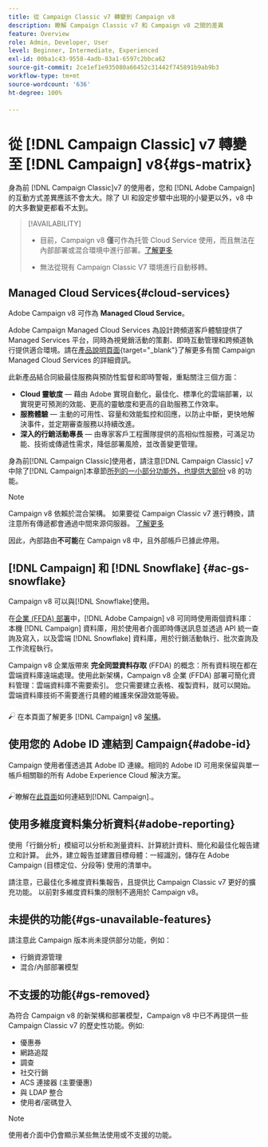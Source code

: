 ```yaml
---
title: 從 Campaign Classic v7 轉變到 Campaign v8
description: 瞭解 Campaign Classic v7 和 Campaign v8 之間的差異
feature: Overview
role: Admin, Developer, User
level: Beginner, Intermediate, Experienced
exl-id: 00ba1c43-9558-4adb-83a1-6597c2bbca62
source-git-commit: 2ce1ef1e935080a66452c31442f745891b9ab9b3
workflow-type: tm+mt
source-wordcount: '636'
ht-degree: 100%

---
```


# 從 [!DNL Campaign Classic] v7 轉變至 [!DNL Campaign] v8{#gs-matrix}

身為前 [!DNL Campaign Classic]v7 的使用者，您和 [!DNL Adobe Campaign] 的互動方式差異應該不會太大。除了 UI 和設定步驟中出現的小變更以外，v8 中的大多數變更都看不太到。

>[!AVAILABILITY]
>
>* 目前，Campaign v8 **僅**&#x200B;可作為托管 Cloud Service 使用，而且無法在內部部署或混合環境中進行部署。[了解更多](#cloud-services)
>
>* 無法從現有 Campaign Classic V7 環境進行自動移轉。



## Managed Cloud Services{#cloud-services}

Adobe Campaign v8 可作為 **Managed Cloud Service**。 

Adobe Campaign Managed Cloud Services 為設計跨頻道客戶體驗提供了 Managed Services 平台，同時為視覺銷活動的策劃、即時互動管理和跨頻道執行提供適合環境。請在[產品說明頁面](https://helpx.adobe.com/tw/legal/product-descriptions/adobe-campaign-managed-cloud-services.html){target=&quot;_blank&quot;}了解更多有關 Campaign Managed Cloud Services 的詳細資訊。

此新產品結合同級最佳服務與預防性監督和即時警報，重點關注三個方面：

* **Cloud 靈敏度** — 藉由 Adobe 實現自動化，最佳化、標準化的雲端部署，以實現更可預測的效能、更高的靈敏度和更高的自助服務工作效率。
* **服務體驗** — 主動的可用性、容量和效能監控和回應，以防止中斷，更快地解決事件，並定期審查服務以持續改進。
* **深入的行銷活動專長** — 由專家客戶工程團隊提供的高相似性服務，可滿足功能、技術或傳遞性需求，降低部署風險，並改善變更管理。

身為前[!DNL Campaign Classic]使用者，請注意[!DNL Campaign Classic] v7 中除了[!DNL Campaign]本章節[所列的一小部分功能外，也提供大部份](#gs-removed) v8 的功能。 

>[!NOTE]
>
> Campaign v8 依賴於混合架構。 如果要從 Campaign Classic v7 進行轉換，請注意所有傳遞都會通過中間來源伺服器。 [了解更多](../architecture/architecture.md)
>
> 因此，內部路由&#x200B;**不可能**&#x200B;在 Campaign v8 中，且外部帳戶已據此停用。


## [!DNL Campaign] 和 [!DNL Snowflake] {#ac-gs-snowflake}

Campaign v8 可以與[!DNL Snowflake]使用。 

在[企業 (FFDA) 部署](../architecture/enterprise-deployment.md)中，[!DNL Adobe Campaign] v8 可同時使用兩個資料庫：本機 [!DNL Campaign] 資料庫，用於使用者介面即時傳送訊息並透過 API 統一查詢及寫入，以及雲端 [!DNL Snowflake] 資料庫，用於行銷活動執行、批次查詢及工作流程執行。

Campaign v8 企業版帶來 **完全同盟資料存取** (FFDA) 的概念：所有資料現在都在雲端資料庫遠端處理。使用此新架構，Campaign v8 企業 (FFDA) 部署可簡化資料管理：雲端資料庫不需要索引。 您只需要建立表格、複製資料，就可以開始。雲端資料庫技術不需要進行具體的維護來保證效能等級。

![](../assets/do-not-localize/glass.png) 在本頁面了解更多 [!DNL Campaign] v8 [架構](../architecture/architecture.md)。


## 使用您的 Adobe ID 連結到 Campaign{#adobe-id}

Campaign 使用者僅透過其 Adobe ID 連線。相同的 Adobe ID 可用來保留與單一帳戶相關聯的所有 Adobe Experience Cloud 解決方案。

![](../assets/do-not-localize/glass.png)瞭解在[此頁面](connect.md)如何連結到[!DNL Campaign].。

## 使用多維度資料集分析資料{#adobe-reporting}

使用「行銷分析」模組可以分析和測量資料、計算統計資料、簡化和最佳化報告建立和計算。 此外，建立報告並建置目標母體：一經識別，儲存在 Adobe Campaign (目標定位、分段等) 使用的清單中。

請注意，已最佳化多維度資料集報告，且提供比 Campaign Classic v7 更好的擴充功能。 以前對多維度資料集的限制不適用於 Campaign v8。

## 未提供的功能{#gs-unavailable-features}

請注意此 Campaign 版本尚未提供部分功能，例如：

* 行銷資源管理
* 混合/內部部署模型


## 不支援的功能{#gs-removed}

為符合 Campaign v8 的新架構和部署模型，Campaign v8 中已不再提供一些 Campaign Classic v7 的歷史性功能。例如:

* 優惠券
* 網路追蹤
* 調查
* 社交行銷
* ACS 連接器 (主要優惠)
* 與 LDAP 整合
* 使用者/密碼登入

>[!NOTE]
>
>使用者介面中仍會顯示某些無法使用或不支援的功能。
